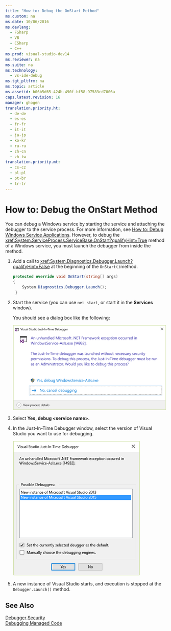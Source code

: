 ```yaml
---
title: "How to: Debug the OnStart Method"
ms.custom: na
ms.date: 10/06/2016
ms.devlang: 
  - FSharp
  - VB
  - CSharp
  - C++
ms.prod: visual-studio-dev14
ms.reviewer: na
ms.suite: na
ms.technology: 
  - vs-ide-debug
ms.tgt_pltfrm: na
ms.topic: article
ms.assetid: b06b5d65-424b-490f-bf58-97583cd7006a
caps.latest.revision: 16
manager: ghogen
translation.priority.ht: 
  - de-de
  - es-es
  - fr-fr
  - it-it
  - ja-jp
  - ko-kr
  - ru-ru
  - zh-cn
  - zh-tw
translation.priority.mt: 
  - cs-cz
  - pl-pl
  - pt-br
  - tr-tr
---
```

# How to: Debug the OnStart Method
You can debug a Windows service by starting the service and attaching the debugger to the service process. For more information, see [How to: Debug Windows Service Applications](../Topic/How%20to:%20Debug%20Windows%20Service%20Applications.md). However, to debug the <xref:System.ServiceProcess.ServiceBase.OnStart?qualifyHint=True> method of a Windows service, you must launch the debugger from inside the method.  
  
1.  Add a call to <xref:System.Diagnostics.Debugger.Launch?qualifyHint=False> at the beginning of the `OnStart()`method.  
  
    ```c#  
    protected override void OnStart(string[] args)  
    {  
        System.Diagnostics.Debugger.Launch();  
     }  
    ```  
  
2.  Start the service (you can use `net start`, or start it in the **Services** window).  
  
     You should see a dialog box like the following:  
  
     ![OnStartDebug](../VS_debugger/media/OnStartDebug.png "OnStartDebug")  
  
3.  Select **Yes, debug <service name\>.**  
  
4.  In the Just-In-Time Debugger window, select the version of Visual Studio you want to use for debugging.  
  
     ![JustInTimeDebugger](../VS_debugger/media/JustInTimeDebugger.png "JustInTimeDebugger")  
  
5.  A new instance of Visual Studio starts, and execution is stopped at the `Debugger.Launch()` method.  
  
## See Also  
 [Debugger Security](../VS_debugger/Debugger-Security.md)   
 [Debugging Managed Code](../VS_debugger/Debugging-Managed-Code.md)
